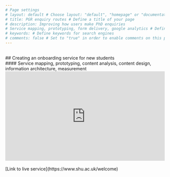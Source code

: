 ```yaml
---
# Page settings
# layout: default # Choose layout: "default", "homepage" or "documentation-archive"
# title: PGR enquiry routes # Define a title of your page
# description: Improving how users make PhD enquiries 
# Service mapping, prototyping, form delivery, google analytics # Define a description of your page
# keywords: # Define keywords for search engines
# comments: false # Set to "true" in order to enable comments on this page. Make sure you properly setup "disqus_forum_shortname" variable in "_config.yml"
---
```



<style>
.container {
  position: relative;
  width: 100%;
  overflow: hidden;
  padding-top: 56.25%; /* 16:9 Aspect Ratio */
}

.responsive-iframe {
  position: absolute;
  top: 0;
  left: 0;
  bottom: 0;
  right: 0;
  width: 100%;
  height: 100%;
  border: none;
}
</style>

<br/>
## Creating an onboarding service for new students<br/>
#### Service mapping, prototyping, content analysis, content design, information architecture, measurement
<br/>

<div class="container"> 
<iframe class="responsive-iframe" src="https://miro.com/app/embed/uXjVO_lTLqM=/?pres=1&frameId=3458764522439175179" frameBorder="0" scrolling="no" allowFullScreen></iframe>
</div>

<br/>
[Link to live service](https://www.shu.ac.uk/welcome)

